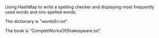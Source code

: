Using HashMap to write a spelling checker and displaying most frequently used words and mis-spelled words.

The dictionary is "wordsEn.txt".

The book is “CompletWorksOfShakespeare.txt”.